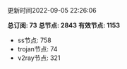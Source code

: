 更新时间2022-09-05 22:26:06

**总订阅: 73**
**总节点: 2843**
**有效节点: 1153**
- ss节点: 758
- trojan节点: 74
- v2ray节点: 321
